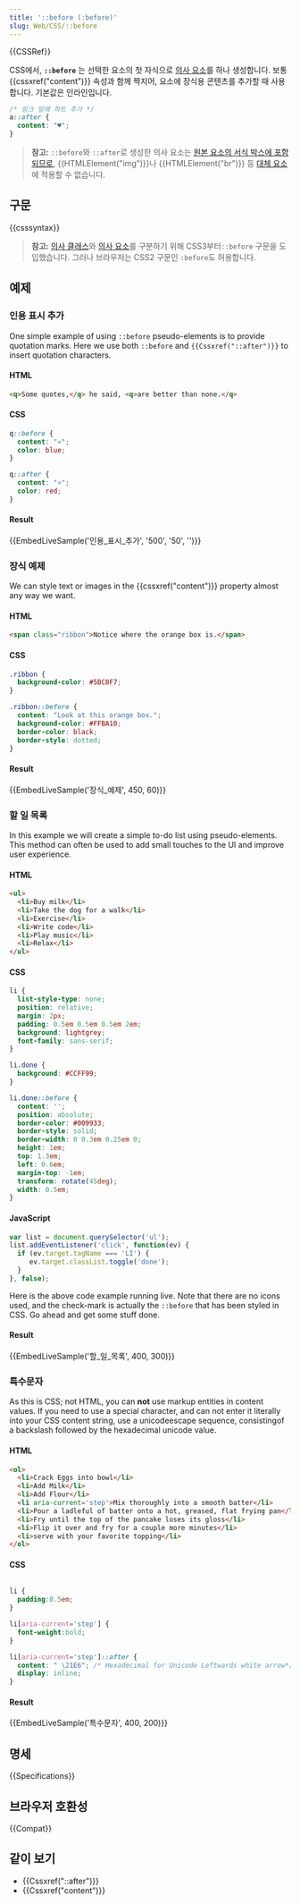 ```yaml
---
title: '::before (:before)'
slug: Web/CSS/::before
---
```

{{CSSRef}}

CSS에서, **`::before`** 는 선택한 요소의 첫 자식으로 [의사 요소](/ko/docs/Web/CSS/Pseudo-elements)를 하나 생성합니다. 보통 {{cssxref("content")}} 속성과 함께 짝지어, 요소에 장식용 콘텐츠를 추가할 때 사용합니다. 기본값은 인라인입니다.

```css
/* 링크 앞에 하트 추가 */
a::after {
  content: "♥";
}
```

> **참고:** `::before`와 `::after`로 생성한 의사 요소는 [원본 요소의 서식 박스에 포함되므로](https://www.w3.org/TR/CSS2/generate.html#before-after-content), {{HTMLElement("img")}}나 {{HTMLElement("br")}} 등 [대체 요소](/ko/docs/Web/CSS/Replaced_element)에 적용할 수 없습니다.

## 구문

{{csssyntax}}

> **참고:** [의사 클래스](/ko/docs/Web/CSS/Pseudo-classes)와 [의사 요소](/ko/docs/Web/CSS/Pseudo-elements)를 구분하기 위해 CSS3부터`::before` 구문을 도입했습니다. 그러나 브라우저는 CSS2 구문인 `:before`도 허용합니다.

## 예제

### 인용 표시 추가

One simple example of using `::before` pseudo-elements is to provide quotation marks. Here we use both `::before` and `{{Cssxref("::after")}}` to insert quotation characters.

#### HTML

```html
<q>Some quotes,</q> he said, <q>are better than none.</q>
```

#### CSS

```css
q::before {
  content: "«";
  color: blue;
}

q::after {
  content: "»";
  color: red;
}
```

#### Result

{{EmbedLiveSample('인용_표시_추가', '500', '50', '')}}

### 장식 예제

We can style text or images in the {{cssxref("content")}} property almost any way we want.

#### HTML

```html
<span class="ribbon">Notice where the orange box is.</span>
```

#### CSS

```css
.ribbon {
  background-color: #5BC8F7;
}

.ribbon::before {
  content: "Look at this orange box.";
  background-color: #FFBA10;
  border-color: black;
  border-style: dotted;
}
```

#### Result

{{EmbedLiveSample('장식_예제', 450, 60)}}

### 할 일 목록

In this example we will create a simple to-do list using pseudo-elements. This method can often be used to add small touches to the UI and improve user experience.

#### HTML

```html
<ul>
  <li>Buy milk</li>
  <li>Take the dog for a walk</li>
  <li>Exercise</li>
  <li>Write code</li>
  <li>Play music</li>
  <li>Relax</li>
</ul>
```

#### CSS

```css
li {
  list-style-type: none;
  position: relative;
  margin: 2px;
  padding: 0.5em 0.5em 0.5em 2em;
  background: lightgrey;
  font-family: sans-serif;
}

li.done {
  background: #CCFF99;
}

li.done::before {
  content: '';
  position: absolute;
  border-color: #009933;
  border-style: solid;
  border-width: 0 0.3em 0.25em 0;
  height: 1em;
  top: 1.3em;
  left: 0.6em;
  margin-top: -1em;
  transform: rotate(45deg);
  width: 0.5em;
}
```

#### JavaScript

```js
var list = document.querySelector('ul');
list.addEventListener('click', function(ev) {
  if (ev.target.tagName === 'LI') {
     ev.target.classList.toggle('done');
  }
}, false);
```

Here is the above code example running live. Note that there are no icons used, and the check-mark is actually the `::before` that has been styled in CSS. Go ahead and get some stuff done.

#### Result

{{EmbedLiveSample('할_일_목록', 400, 300)}}

### 특수문자

As this is CSS; not HTML, you can **not** use markup entities in content values. If you need to use a special character, and can not enter it literally into your CSS content string, use a unicodeescape sequence, consistingof a backslash followed by the hexadecimal unicode value.

#### HTML

```html
<ol>
  <li>Crack Eggs into bowl</li>
  <li>Add Milk</li>
  <li>Add Flour</li>
  <li aria-current='step'>Mix thoroughly into a smooth batter</li>
  <li>Pour a ladleful of batter onto a hot, greased, flat frying pan</li>
  <li>Fry until the top of the pancake loses its gloss</li>
  <li>Flip it over and fry for a couple more minutes</li>
  <li>serve with your favorite topping</li>
</ol>
```

#### CSS

```css

li {
  padding:0.5em;
}

li[aria-current='step'] {
  font-weight:bold;
}

li[aria-current='step']::after {
  content: " \21E6"; /* Hexadecimal for Unicode Leftwards white arrow*/
  display: inline;
}
```

#### Result

{{EmbedLiveSample('특수문자', 400, 200)}}

## 명세

{{Specifications}}

## 브라우저 호환성

{{Compat}}

## 같이 보기

- {{Cssxref("::after")}}
- {{Cssxref("content")}}

